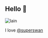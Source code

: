 ## Hello 👋
![lain](https://encrypted-tbn0.gstatic.com/images?q=tbn:ANd9GcSTesDPpkVpxrI2HxTCkZFpMaBWuyDlAri3mA&s)
<!--
**jpukavage91/jpukavage91** is a ✨ _special_ ✨ repository because its `README.md` (this file) appears on your GitHub profile.

Here are some ideas to get you started:

- 🔭 I’m currently working on ...
- 🌱 I’m currently learning ...
- 👯 I’m looking to collaborate on ...
- 🤔 I’m looking for help with ...
- 💬 Ask me about ...
- 📫 How to reach me: ...
- 😄 Pronouns: ...
- ⚡ Fun fact: ...
-->

I love [@superswan](https://github.com/superswan)
